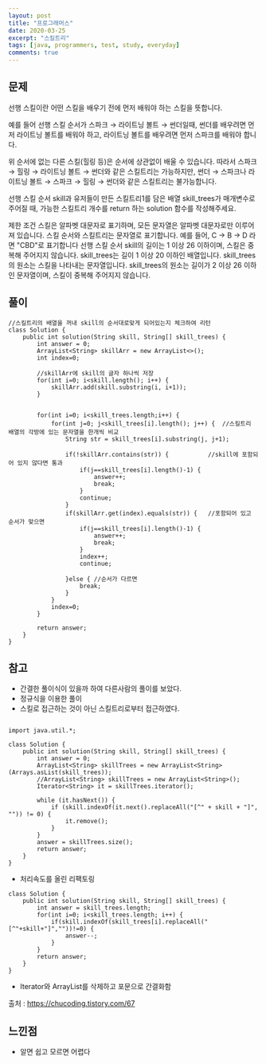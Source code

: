 ```yaml
---
layout: post
title: "프로그래머스"
date: 2020-03-25
excerpt: "스킬트리"
tags: [java, programmers, test, study, everyday]
comments: true
---
```



## 문제

선행 스킬이란 어떤 스킬을 배우기 전에 먼저 배워야 하는 스킬을 뜻합니다.

예를 들어 선행 스킬 순서가 스파크 → 라이트닝 볼트 → 썬더일때, 썬더를 배우려면 먼저 라이트닝 볼트를 배워야 하고, 라이트닝 볼트를 배우려면 먼저 스파크를 배워야 합니다.

위 순서에 없는 다른 스킬(힐링 등)은 순서에 상관없이 배울 수 있습니다. 따라서 스파크 → 힐링 → 라이트닝 볼트 → 썬더와 같은 스킬트리는 가능하지만, 썬더 → 스파크나 라이트닝 볼트 → 스파크 → 힐링 → 썬더와 같은 스킬트리는 불가능합니다.

선행 스킬 순서 skill과 유저들이 만든 스킬트리1를 담은 배열 skill_trees가 매개변수로 주어질 때, 가능한 스킬트리 개수를 return 하는 solution 함수를 작성해주세요.

제한 조건
스킬은 알파벳 대문자로 표기하며, 모든 문자열은 알파벳 대문자로만 이루어져 있습니다.
스킬 순서와 스킬트리는 문자열로 표기합니다.
예를 들어, C → B → D 라면 "CBD"로 표기합니다
선행 스킬 순서 skill의 길이는 1 이상 26 이하이며, 스킬은 중복해 주어지지 않습니다.
skill_trees는 길이 1 이상 20 이하인 배열입니다.
skill_trees의 원소는 스킬을 나타내는 문자열입니다.
skill_trees의 원소는 길이가 2 이상 26 이하인 문자열이며, 스킬이 중복해 주어지지 않습니다.

## 풀이


```
//스킬트리의 배열을 꺼내 skill의 순서대로맞게 되어있는지 체크하여 리턴
class Solution {
    public int solution(String skill, String[] skill_trees) {
        int answer = 0;
        ArrayList<String> skillArr = new ArrayList<>();
        int index=0;

        //skillArr에 skill의 글자 하나씩 저장
        for(int i=0; i<skill.length(); i++) {
            skillArr.add(skill.substring(i, i+1));
        }


        for(int i=0; i<skill_trees.length;i++) {
            for(int j=0; j<skill_trees[i].length(); j++) {	//스킬트리 배열의 각방에 있는 문자열을 한개씩 비교
                String str = skill_trees[i].substring(j, j+1);

                if(!skillArr.contains(str)) {			//skill에 포함되어 있지 않다면 통과
                    if(j==skill_trees[i].length()-1) {
                        answer++;
                        break;
                    }
                    continue;
                }
                if(skillArr.get(index).equals(str)) {	//포함되어 있고 순서가 맞으면
                    if(j==skill_trees[i].length()-1) {
                        answer++;
                        break;
                    }
                    index++;
                    continue;

                }else {	//순서가 다르면
                    break;
                }
            }
            index=0;
        }

        return answer;
    }
}

```


## 참고
* 간결한 풀이식이 있을까 하여 다른사람의 풀이를 보았다.
* 정규식을 이용한 풀이
* 스킬로 접근하는 것이 아닌 스킬트리로부터 접근하였다.


```

import java.util.*;

class Solution {
    public int solution(String skill, String[] skill_trees) {
        int answer = 0;
        ArrayList<String> skillTrees = new ArrayList<String>(Arrays.asList(skill_trees));
        //ArrayList<String> skillTrees = new ArrayList<String>();
        Iterator<String> it = skillTrees.iterator();

        while (it.hasNext()) {
            if (skill.indexOf(it.next().replaceAll("[^" + skill + "]", "")) != 0) {
                it.remove();
            }
        }
        answer = skillTrees.size();
        return answer;
    }
}
```


* 처리속도를 올린 리팩토링


```
class Solution {
	public int solution(String skill, String[] skill_trees) {
		int answer = skill_trees.length;
		for(int i=0; i<skill_trees.length; i++) {
			if(skill.indexOf(skill_trees[i].replaceAll("[^"+skill+"]",""))!=0) {
				answer--;
			}
		}
		return answer;
	}
}
```


* Iterator와 ArrayList를 삭제하고 포문으로 간결화함

출처 : <https://chucoding.tistory.com/67>


## 느낀점
* 알면 쉽고 모르면 어렵다
